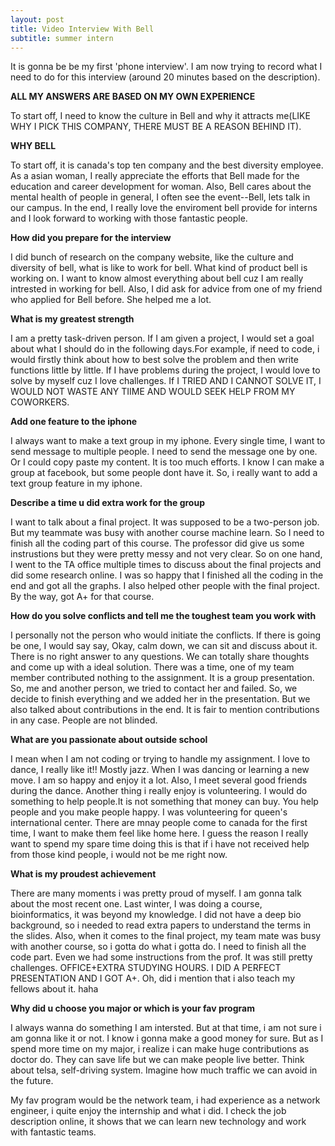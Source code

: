 ```yaml
---
layout: post
title: Video Interview With Bell
subtitle: summer intern
---
```

It is gonna be be my first 'phone interview'. I am now trying to record what I need to do for this interview (around 20 minutes based on the description).

**ALL MY ANSWERS ARE BASED ON MY OWN EXPERIENCE**

To start off, I need to know the culture in Bell and why it attracts me(LIKE WHY I PICK THIS COMPANY, THERE MUST BE A REASON BEHIND IT).
 
**WHY BELL**

To start off, it is canada's top ten company and the best diversity employee. As a asian woman, I really appreciate the efforts that Bell made for the education and career development for woman. Also, Bell cares about the mental health of people in general, I often see the event--Bell, lets talk in our campus. In the end, I really love the enviroment bell provide for interns and I look forward to working with those fantastic people.

**How did you prepare for the interview**

I did bunch of research on the company website, like the culture and diversity of bell, what is like to work for bell. What kind of product bell is working on. I want to know almost everything about bell cuz I am really intrested in working for bell. Also, I did ask for advice from one of my friend who applied for Bell before. She helped me a lot. 

**What is my greatest strength**

I am a pretty task-driven person. If I am given a project, I would set a goal about what I should do in the following days.For example, if need to code, i would firstly think about how to best solve the problem and then write functions little by little. If I have problems during the project, I would love to solve by myself cuz I love challenges. If I TRIED AND I CANNOT SOLVE IT, I WOULD NOT WASTE ANY TIIME AND WOULD SEEK HELP FROM MY COWORKERS.

**Add one feature to the iphone**

I always want to make a text group in my iphone. Every single time, I want to send message to multiple people. I need to send the message one by one. Or I could copy paste my content. It is too much efforts. I know I can  make a group at facebook, but some people dont have it. So, i really want to add a text group feature in my iphone.

**Describe a time u did extra work for the group**

I want to talk about a final project. It was supposed to be a two-person job. But my teammate was busy with another course machine learn. So I need to finish all the coding part of this course. The professor did give us some instrustions but they were pretty messy and not very clear. So on one hand, I went to the TA office multiple times to discuss about the final projects and did some research online. I was so happy that I finished all the coding in the end and got all the graphs. I also helped other people with the final project. By the way, got A+ for that course.

**How do you solve conflicts and tell me the toughest team you work with**

I personally not the person who would initiate the conflicts. If there is going be one, I would say say, Okay, calm down, we can sit and discuss about it. There is no right answer to any questions. We can totally share thoughts and come up with a ideal solution. There was a time, one of my team member contributed nothing to the assignment. It is a group presentation. So, me and another person, we tried to contact her and failed. So, we decide to finish everything and we added her in the presentation. But we also talked about contributions in the end. It is fair to mention contributions in any case. People are not blinded.

**What are you passionate about outside school**

I mean when I am not coding or trying to handle my assignment. I love to dance, I really like it!! Mostly jazz. When I was dancing or learning a new move. I am so happy and enjoy it a lot. Also, I meet several good friends during the dance. Another thing i really enjoy is volunteering. I would do something to help people.It is not something that money can buy. You help people and you make people happy. I was volunteering for queen's international center. There are mnay people come to canada for the first time, I want to make them feel like home here. I guess the reason I really want to spend my spare time doing this is that if i have not received help from those kind people, i would not be me right now.

**What is my proudest achievement**

There are many moments i was pretty proud of myself. I am gonna talk about the most recent one. Last winter, I was doing a course, bioinformatics, it was beyond my knowledge. I did not have a deep bio background, so i needed to read extra papers to understand the terms in the slides. Also, when it comes to the final project, my team mate was busy with another course, so i gotta do what i gotta do. I need to finish all the code part. Even we had some instructions from the prof. It was still pretty challenges. OFFICE+EXTRA STUDYING HOURS. I DID A PERFECT PRESENTATION AND I GOT A+. Oh, did i mention that i also teach my fellows about it. haha

**Why did u choose you major or which is your fav program**

I always wanna do something I am intersted. But at that time, i am not sure i am gonna like it or not. I know i gonna make a good money for sure. But as I spend more time on my major, i realize i can make huge contributions as doctor do. They can save life but we can make people live better. Think about telsa, self-driving system. Imagine how much traffic we can avoid in the future.

My fav program would be the network team, i had experience as a network engineer, i quite enjoy the internship and what i did. I check the job description online, it shows that we can learn new technology and work with fantastic teams.


